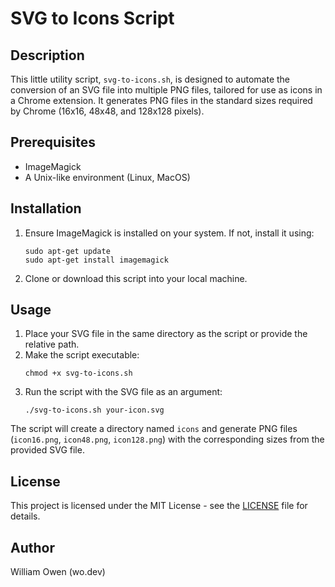 # SVG to Icons Script

## Description

This little utility script, `svg-to-icons.sh`, is designed to automate the conversion of an SVG file into multiple PNG files, tailored for use as icons in a Chrome extension. It generates PNG files in the standard sizes required by Chrome (16x16, 48x48, and 128x128 pixels).

## Prerequisites

- ImageMagick
- A Unix-like environment (Linux, MacOS)

## Installation

1. Ensure ImageMagick is installed on your system. If not, install it using:
   ```
   sudo apt-get update
   sudo apt-get install imagemagick
   ```

2. Clone or download this script into your local machine.

## Usage

1. Place your SVG file in the same directory as the script or provide the relative path.
2. Make the script executable:
   ```
   chmod +x svg-to-icons.sh
   ```
3. Run the script with the SVG file as an argument:
   ```
   ./svg-to-icons.sh your-icon.svg
   ```

The script will create a directory named `icons` and generate PNG files (`icon16.png`, `icon48.png`, `icon128.png`) with the corresponding sizes from the provided SVG file.

## License

This project is licensed under the MIT License - see the [LICENSE](LICENSE) file for details.

## Author

William Owen (wo.dev)
